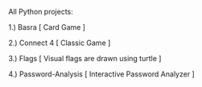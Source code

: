 All Python projects:

1.) Basra   [ Card Game ]

2.) Connect 4   [ Classic Game ]

3.) Flags   [ Visual flags are drawn using turtle ]

4.) Password-Analysis   [ Interactive Password Analyzer ]
